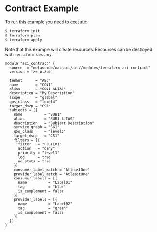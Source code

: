 <!-- BEGIN_TF_DOCS -->
# Contract Example

To run this example you need to execute:

```bash
$ terraform init
$ terraform plan
$ terraform apply
```

Note that this example will create resources. Resources can be destroyed with `terraform destroy`.

```hcl
module "aci_contract" {
  source  = "netascode/nac-aci/aci//modules/terraform-aci-contract"
  version = ">= 0.8.0"

  tenant      = "ABC"
  name        = "CON1"
  alias       = "CON1-ALIAS"
  description = "My Description"
  scope       = "global"
  qos_class   = "level4"
  target_dscp = "CS0"
  subjects = [{
    name          = "SUB1"
    alias         = "SUB1-ALIAS"
    description   = "Subject Description"
    service_graph = "SG1"
    qos_class     = "level5"
    target_dscp   = "CS1"
    filters = [{
      filter   = "FILTER1"
      action   = "deny"
      priority = "level1"
      log      = true
      no_stats = true
    }]
    consumer_label_match = "AtleastOne"
    provider_label_match = "AtleastOne"
    consumer_labels = [{
      name          = "Label01"
      tag           = "blue"
      is_complement = false
    }]
    provider_labels = [{
      name          = "Label02"
      tag           = "green"
      is_complement = false
    }]
  }]
}
```
<!-- END_TF_DOCS -->